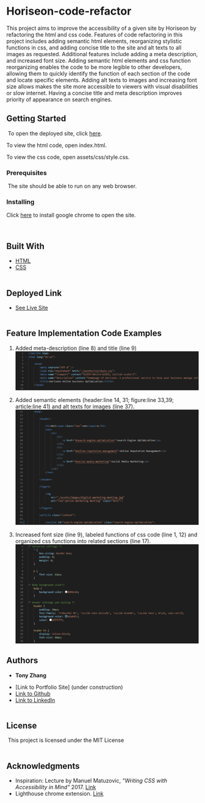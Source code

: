 # Horiseon-code-refactor

This project aims to improve the accessibility of a given site by Horiseon by refactoring the html and css code. Features of code refactoring in this project includes adding semantic html elements, reorganizing stylistic functions in css, and adding concise title to the site and alt texts to all images as requested. Additional features include adding a meta description, and increased font size. Adding semantic html elements and css function reorganizing enables the code to be more legible to other developers, allowing them to quickly identify the function of each section of the code and locate specific elements. Adding alt texts to images and increasing font size allows makes the site more accessible to viewers with visual disabilities or slow internet. Having a concise title and meta description improves priority of appearance on search engines.
​
## Getting Started
​
To open the deployed site, click [here](https://tonyzyt9947.github.io/Horiseon-code-refactor/).

To view the html code, open index.html.

To view the css code, open assets/css/style.css.
​
<br/>

### Prerequisites
​
The site should be able to run on any web browser.
<br/>
### Installing

Click [here](https://www.google.com/chrome/) to install google chrome to open the site.

<br/>

## Built With

* [HTML](https://developer.mozilla.org/en-US/docs/Web/HTML)
* [CSS](https://developer.mozilla.org/en-US/docs/Web/CSS)
<br/><br/>
## Deployed Link

* [See Live Site](https://tonyzyt9947.github.io/Horiseon-code-refactor/)
​
​<br/><br/>
## Feature Implementation Code Examples


1. Added meta-description (line 8) and title (line 9)
![head section of html code, featuring meta description and title](assets\images\readme_screenshots\meta-description-title.png)

2. Added semantic elements (header:line 14, 31; figure:line 33,39; article:line 41) and alt texts for images (line 37).
![body section of html code, with semantic elements and alt text for images](assets\images\readme_screenshots\header-alttexts.png)

3. Increased font size (line 9), labeled functions of css code (line 1, 12) and organized css functions into related sections (line 17).
![css code increased font size and organized into related sections titled by comments](assets\images\readme_screenshots\fontsize-reorg.png)


## Authors

* **Tony Zhang** 
- [Link to Portfolio Site] (under construction)
- [Link to Github](https://github.com/Tonyzyt9947)
- [Link to LinkedIn](https://www.linkedin.com/in/tony-zhang-61670421b/)
​
<br/><br/>

## License
​
This project is licensed under the MIT License 
​
<br/><br/>
## Acknowledgments
* Inspiration: Lecture by Manuel Matuzovic, _"Writing CSS with Accessibility in Mind"_ 2017. [Link](https://www.youtube.com/watch?v=EOiC2M47GBY&t=503s)
* Lighthouse chrome extension. [Link](https://developers.google.com/web/tools/lighthouse)